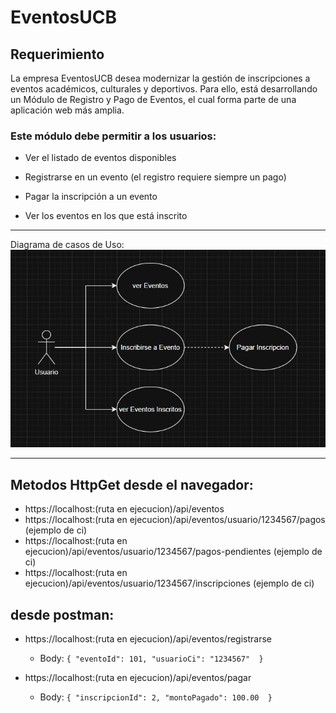 # EventosUCB

## Requerimiento
La empresa EventosUCB desea modernizar la gestión de inscripciones a eventos académicos, culturales y deportivos. Para ello, está desarrollando un Módulo de Registro y Pago de Eventos, el cual forma parte de una aplicación web más amplia.

### Este módulo debe permitir a los usuarios:

- Ver el listado de eventos disponibles

- Registrarse en un evento (el registro requiere siempre un pago)

- Pagar la inscripción a un evento

- Ver los eventos en los que está inscrito

---

Diagrama de casos de Uso:
![Diagrama de casos de uso](<Screenshot 2025-06-04 211924.png>)

---

## Metodos HttpGet desde el navegador:

- https://localhost:(ruta en ejecucion)/api/eventos
- https://localhost:(ruta en ejecucion)/api/eventos/usuario/1234567/pagos (ejemplo de ci)
- https://localhost:(ruta en ejecucion)/api/eventos/usuario/1234567/pagos-pendientes (ejemplo de ci)
- https://localhost:(ruta en ejecucion)/api/eventos/usuario/1234567/inscripciones (ejemplo de ci)

## desde postman: 

- https://localhost:(ruta en ejecucion)/api/eventos/registrarse
    - Body:
    `
    {
    "eventoId": 101,
    "usuarioCi": "1234567" 
    }
    `

- https://localhost:(ruta en ejecucion)/api/eventos/pagar
    - Body:
    `
    {
    "inscripcionId": 2,
    "montoPagado": 100.00 
    }
    `
